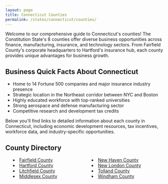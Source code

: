 ```yaml
---
layout: page
title: Connecticut Counties
permalink: /states/connecticut/counties/
---
```


<p>Welcome to our comprehensive guide to Connecticut's counties! The Constitution State's 8 counties offer diverse business opportunities across finance, manufacturing, insurance, and technology sectors. From Fairfield County's corporate headquarters to Hartford's insurance hub, each county provides unique advantages for business growth.</p>

<h2>Business Quick Facts About Connecticut</h2>

<ul>
    <li>Home to 14 Fortune 500 companies and major insurance industry presence</li>
    <li>Strategic location in the Northeast corridor between NYC and Boston</li>
    <li>Highly educated workforce with top-ranked universities</li>
    <li>Strong aerospace and defense manufacturing sector</li>
    <li>Competitive research and development tax credits</li>
</ul>

<p>Below you'll find links to detailed information about each county in Connecticut, including economic development resources, tax incentives, workforce data, and industry-specific opportunities.</p>

<h2>County Directory</h2>
<style>
    .county-list {
        columns: 2;
        -webkit-columns: 2;
        -moz-columns: 2;
        list-style-position: inside;
    }
</style>

<ul class="county-list">
    <li><a href="{{ '/states/connecticut/fairfield/' | relative_url }}">Fairfield County</a></li>
    <li><a href="{{ '/states/connecticut/hartford/' | relative_url }}">Hartford County</a></li>
    <li><a href="{{ '/states/connecticut/litchfield/' | relative_url }}">Litchfield County</a></li>
    <li><a href="{{ '/states/connecticut/middlesex/' | relative_url }}">Middlesex County</a></li>
    <li><a href="{{ '/states/connecticut/new-haven/' | relative_url }}">New Haven County</a></li>
    <li><a href="{{ '/states/connecticut/new-london/' | relative_url }}">New London County</a></li>
    <li><a href="{{ '/states/connecticut/tolland/' | relative_url }}">Tolland County</a></li>
    <li><a href="{{ '/states/connecticut/windham/' | relative_url }}">Windham County</a></li>
</ul> 